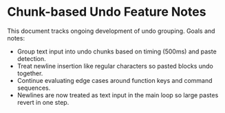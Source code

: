 # Chunk-based Undo Feature Notes

This document tracks ongoing development of undo grouping. Goals and notes:

- Group text input into undo chunks based on timing (500ms) and paste detection.
- Treat newline insertion like regular characters so pasted blocks undo together.
- Continue evaluating edge cases around function keys and command sequences.
- Newlines are now treated as text input in the main loop so large pastes
  revert in one step.

